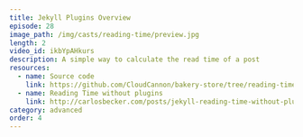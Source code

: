 ```yaml
---
title: Jekyll Plugins Overview
episode: 28
image_path: /img/casts/reading-time/preview.jpg
length: 2
video_id: ikbYpAHkurs
description: A simple way to calculate the read time of a post
resources:
  - name: Source code
    link: https://github.com/CloudCannon/bakery-store/tree/reading-time
  - name: Reading Time without plugins
    link: http://carlosbecker.com/posts/jekyll-reading-time-without-plugins
category: advanced
order: 4
---
```

